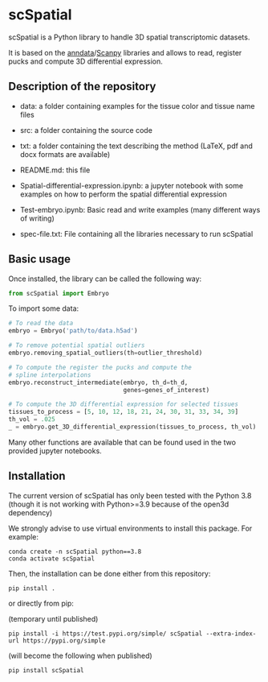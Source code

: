 # scSpatial

scSpatial is a Python library to handle 3D spatial transcriptomic datasets.

It is based on the [anndata](https://anndata.readthedocs.io/en/latest/)/[Scanpy](https://scanpy.readthedocs.io/en/stable/) libraries and allows to read, register pucks and compute 3D differential expression.

## Description of the repository

- data: a folder containing examples for the tissue color and tissue name files

- src: a folder containing the source code

- txt: a folder containing the text describing the method (LaTeX, pdf and docx formats are available)

- README.md: this file

- Spatial-differential-expression.ipynb: a jupyter notebook with some examples on how to perform the spatial differential expression

- Test-embryo.ipynb: Basic read and write examples (many different ways of writing)

- spec-file.txt: File containing all the libraries necessary to run scSpatial

## Basic usage

Once installed, the library can be called the following way:

```python
from scSpatial import Embryo
```

To import some data:

```python
# To read the data
embryo = Embryo('path/to/data.h5ad')

# To remove potential spatial outliers
embryo.removing_spatial_outliers(th=outlier_threshold)

# To compute the register the pucks and compute the
# spline interpolations
embryo.reconstruct_intermediate(embryo, th_d=th_d,
                                genes=genes_of_interest)

# To compute the 3D differential expression for selected tissues
tissues_to_process = [5, 10, 12, 18, 21, 24, 30, 31, 33, 34, 39]
th_vol = .025
_ = embryo.get_3D_differential_expression(tissues_to_process, th_vol)
```

Many other functions are available that can be found used in the two provided jupyter notebooks.

## Installation

The current version of scSpatial has only been tested with the Python 3.8  (though it is not working with Python>=3.9 because of the open3d dependency)

We strongly advise to use virtual environments to install this package. For example:

```shell
conda create -n scSpatial python==3.8
conda activate scSpatial
```

Then, the installation can be done either from this repository:

```shell
pip install .
```

or directly from pip:

(temporary until published)
```shell
pip install -i https://test.pypi.org/simple/ scSpatial --extra-index-url https://pypi.org/simple
```
(will become the following when published)
```shell
pip install scSpatial
```
